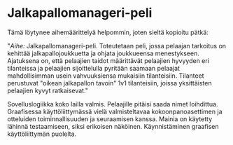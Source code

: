 # Jalkapallomanageri-peli

Tämä löytynee aihemäärittelyä helpommin, joten sieltä kopioitu pätkä:

"*Aihe:* Jalkapallomanageri-peli. Toteutetaan peli, jossa pelaajan tarkoitus on kehittää jalkapallojoukkuetta ja ohjata joukkueensa menestykseen. Ajatuksena on, että pelaajien taidot määrittävät pelaajien hyvyyden eri tilanteissa ja pelaajien sijoittelulla pyritään saamaan pelaajat mahdollisimman usein vahvuuksiensa mukaisiin tilanteisiin. Tilanteet perustuvat "oikean jalkapallon tavoin" 1v1 tilanteisiin, joissa yksittäisten pelaajien kyvyt ratkaisevat."

Sovelluslogiikka koko lailla valmis. Pelaajille pitäisi saada nimet loihdittua. Graafisessa käyttöliittymässä vielä valmisteltavaa kokoonpanoasettimen ja otteluiden toiminnallisuuden ja seuraamisen kanssa. Mainia on käytetty lähinnä testaamiseen, siksi erikoisen näköinen. Käynnistäminen graafisen käyttöliittymän puolelta.
